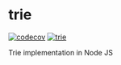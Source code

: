 # trie

[![codecov](https://codecov.io/gh/rishabh3112/trie/branch/main/graph/badge.svg?token=P431NYNQHG)](https://codecov.io/gh/rishabh3112/trie)
[![trie](https://github.com/rishabh3112/trie/actions/workflows/node.yaml/badge.svg)](https://github.com/rishabh3112/trie/actions/workflows/node.yaml)

Trie implementation in Node JS
